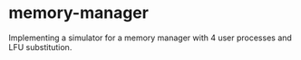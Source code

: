 # memory-manager
Implementing a simulator for a memory manager with 4 user processes and LFU substitution.
